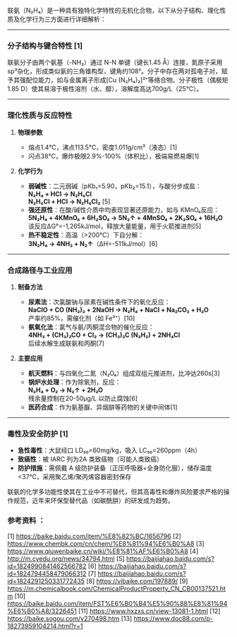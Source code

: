 联氨（N₂H₄）是一种具有独特化学特性的无机化合物，以下从分子结构、理化性质及化学行为三方面进行详细解析：

---

### **分子结构与键合特性** [1]
联氨分子由两个氨基（-NH₂）通过 N-N 单键（键长1.45 Å）连接，氮原子采用 sp³杂化，形成类似氨的三角锥构型，键角约108°。分子中存在两对孤电子对，赋予其强配位能力，如与金属离子形成[Cu (N₂H₄)₂]²⁺等络合物。分子极性（偶极矩1.85 D）使其易溶于极性溶剂（水、醇），溶解度高达700g/L（25℃）。

---

### **理化性质与反应特性**
1. **物理参数**  
   - 熔点1.4℃，沸点113.5℃，密度1.011g/cm³（液态）[1]  
   - 闪点38℃，爆炸极限2.9%-100%（体积比），极端易燃易爆[1]

2. **化学行为**  
   - **弱碱性**：二元弱碱（pKb₁=5.90，pKb₂=15.1），与酸分步成盐：  
     **N₂H₄ + HCl → N₂H₅Cl**  
     **N₂H₅Cl + HCl → N₂H₆Cl₂** [5]
   - **强还原性**：在酸/碱性介质中均表现显著还原能力，如与 KMnO₄反应：  
     **5N₂H₄ + 4KMnO₄ + 6H₂SO₄ → 5N₂↑ + 4MnSO₄ + 2K₂SO₄ + 16H₂O**  
     该反应ΔG°=-1,265kJ/mol，释放大量能量，用于火箭推进剂[5]
   - **热不稳定性**：高温（>200℃）下自分解：  
     **3N₂H₄ → 4NH₃ + N₂↑**（ΔH=-511kJ/mol）[6]

---

### **合成路径与工业应用**
1. **制备方法**  
   - **尿素法**：次氯酸钠与尿素在碱性条件下的氧化反应：  
     **NaClO + CO (NH₂)₂ + 2NaOH → N₂H₄ + NaCl + Na₂CO₃ + H₂O**  
     产率约85%，需催化剂（如 Fe³⁺）[10]
   - **氨氧化法**：氯气与氨/丙酮混合物的催化反应：  
     **4NH₃ + (CH₃)₂CO + Cl₂ → (CH₃)₂C (N₂H₂) + 2NH₄Cl**  
     后续水解生成联氨和丙酮[7]

2. **主要应用**  
   - **航天燃料**：与四氧化二氮（N₂O₄）组成双组元推进剂，比冲达260s[3]
   - **锅炉水处理**：作为除氧剂，反应：  
     **N₂H₄ + O₂ → N₂↑ + 2H₂O**  
     残余量控制在20-50μg/L 以防止腐蚀[6]
   - **医药合成**：作为氨基脲、异烟肼等药物的关键中间体[1]

---

### **毒性及安全防护** [1]
- **急性毒性**：大鼠经口 LD₅₀=60mg/kg，吸入 LC₅₀=260ppm（4h）  
- **致癌性**：被 IARC 列为2A 类致癌物（可能人类致癌）  
- **防护措施**：需佩戴 A 级防护装备（正压呼吸器+全身防化服），储存温度<37℃，采用聚乙烯/聚丙烯容器密封保存  

联氨的化学多功能性使其在工业中不可替代，但其高毒性和爆炸风险要求严格的操作规范，近年来环保型替代品（如碳酰肼）的研发成为趋势。

### 参考资料 ：
[1] https://baike.baidu.com/item/%E8%82%BC/1656796
[2] https://www.chembk.com/cn/chem/%E8%81%94%E6%B0%A8
[3] https://www.qiuwenbaike.cn/wiki/%E8%81%AF%E6%B0%A8
[4] http://m.cyedu.org/news/34794.html
[5] https://baijiahao.baidu.com/s?id=1824990841462566782
[6] https://baijiahao.baidu.com/s?id=1824794458479066312
[7] https://baijiahao.baidu.com/s?id=1824291250331772435
[8] https://vibaike.com/197889/
[9] https://m.chemicalbook.com/ChemicalProductProperty_CN_CB00137521.htm
[10] https://baike.baidu.com/item/FST%E6%B0%B4%E5%90%88%E8%81%94%E6%B0%A8/3226451
[11] https://www.hxzxs.cn/view-13081-1.html
[12] https://baike.sogou.com/v270498.htm
[13] https://www.doc88.com/p-18273959104214.html?r=1